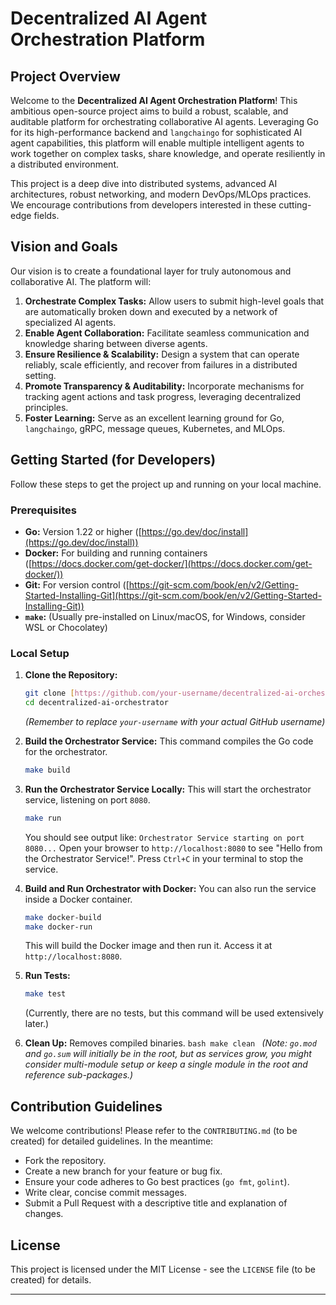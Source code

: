 # Decentralized AI Agent Orchestration Platform

## Project Overview

Welcome to the **Decentralized AI Agent Orchestration Platform**! This ambitious open-source project aims to build a robust, scalable, and auditable platform for orchestrating collaborative AI agents. Leveraging Go for its high-performance backend and `langchaingo` for sophisticated AI agent capabilities, this platform will enable multiple intelligent agents to work together on complex tasks, share knowledge, and operate resiliently in a distributed environment.

This project is a deep dive into distributed systems, advanced AI architectures, robust networking, and modern DevOps/MLOps practices. We encourage contributions from developers interested in these cutting-edge fields.

## Vision and Goals

Our vision is to create a foundational layer for truly autonomous and collaborative AI. The platform will:

1.  **Orchestrate Complex Tasks:** Allow users to submit high-level goals that are automatically broken down and executed by a network of specialized AI agents.
2.  **Enable Agent Collaboration:** Facilitate seamless communication and knowledge sharing between diverse agents.
3.  **Ensure Resilience & Scalability:** Design a system that can operate reliably, scale efficiently, and recover from failures in a distributed setting.
4.  **Promote Transparency & Auditability:** Incorporate mechanisms for tracking agent actions and task progress, leveraging decentralized principles.
5.  **Foster Learning:** Serve as an excellent learning ground for Go, `langchaingo`, gRPC, message queues, Kubernetes, and MLOps.

## Getting Started (for Developers)

Follow these steps to get the project up and running on your local machine.

### Prerequisites

- **Go:** Version 1.22 or higher ([https://go.dev/doc/install](https://go.dev/doc/install))
- **Docker:** For building and running containers ([https://docs.docker.com/get-docker/](https://docs.docker.com/get-docker/))
- **Git:** For version control ([https://git-scm.com/book/en/v2/Getting-Started-Installing-Git](https://git-scm.com/book/en/v2/Getting-Started-Installing-Git))
- **`make`:** (Usually pre-installed on Linux/macOS, for Windows, consider WSL or Chocolatey)

### Local Setup

1.  **Clone the Repository:**

    ```bash
    git clone [https://github.com/your-username/decentralized-ai-orchestrator.git](https://github.com/your-username/decentralized-ai-orchestrator.git)
    cd decentralized-ai-orchestrator
    ```

    _(Remember to replace `your-username` with your actual GitHub username)_

2.  **Build the Orchestrator Service:**
    This command compiles the Go code for the orchestrator.

    ```bash
    make build
    ```

3.  **Run the Orchestrator Service Locally:**
    This will start the orchestrator service, listening on port `8080`.

    ```bash
    make run
    ```

    You should see output like: `Orchestrator Service starting on port 8080...`
    Open your browser to `http://localhost:8080` to see "Hello from the Orchestrator Service!".
    Press `Ctrl+C` in your terminal to stop the service.

4.  **Build and Run Orchestrator with Docker:**
    You can also run the service inside a Docker container.

    ```bash
    make docker-build
    make docker-run
    ```

    This will build the Docker image and then run it. Access it at `http://localhost:8080`.

5.  **Run Tests:**

    ```bash
    make test
    ```

    (Currently, there are no tests, but this command will be used extensively later.)

6.  **Clean Up:**
    Removes compiled binaries.
    `bash
make clean
`
    _(Note: `go.mod` and `go.sum` will initially be in the root, but as services grow, you might consider multi-module setup or keep a single module in the root and reference sub-packages.)_

## Contribution Guidelines

We welcome contributions! Please refer to the `CONTRIBUTING.md` (to be created) for detailed guidelines. In the meantime:

- Fork the repository.
- Create a new branch for your feature or bug fix.
- Ensure your code adheres to Go best practices (`go fmt`, `golint`).
- Write clear, concise commit messages.
- Submit a Pull Request with a descriptive title and explanation of changes.

## License

This project is licensed under the MIT License - see the `LICENSE` file (to be created) for details.

---
